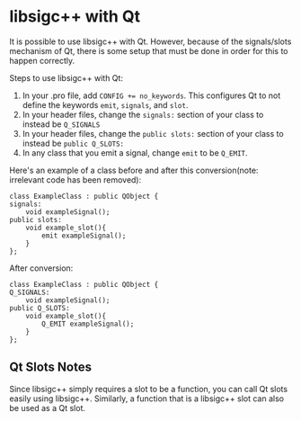 # libsigc++ with Qt

It is possible to use libsigc++ with Qt.  However, because of the signals/slots
mechanism of Qt, there is some setup that must be done in order for this to
happen correctly.

Steps to use libsigc++ with Qt:
1. In your .pro file, add `CONFIG += no_keywords`.  This configures Qt to not
define the keywords `emit`, `signals`, and `slot`.
2. In your header files, change the `signals:` section of your class to instead
be `Q_SIGNALS`
3. In your header files, change the `public slots:` section of your class to
instead be `public Q_SLOTS:`
4. In any class that you emit a signal, change `emit` to be `Q_EMIT`.

Here's an example of a class before and after this conversion(note: irrelevant
code has been removed):

```
class ExampleClass : public QObject {
signals:
	void exampleSignal();
public slots:
	void example_slot(){
		emit exampleSignal();
	}
};
```

After conversion:
```
class ExampleClass : public QObject {
Q_SIGNALS:
	void exampleSignal();
public Q_SLOTS:
	void example_slot(){
		Q_EMIT exampleSignal();
	}
};
```

## Qt Slots Notes
Since libsigc++ simply requires a slot to be a function, you can call Qt
slots easily using libsigc++.  Similarly, a function that is a libsigc++ slot
can also be used as a Qt slot.
